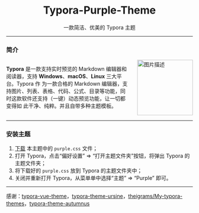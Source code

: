 <h1 align="center">Typora-Purple-Theme</h1>
<p align="center">一款简洁、优美的 Typora 主题</p>

---

### 简介

<div style="display: flex; align-items: flex-start;">
    <div style="flex: 1;">
        <p>
            <strong>Typora</strong> 是一款支持实时预览的 Markdown 编辑器和阅读器，支持 <strong>Windows</strong>、<strong>macOS</strong>、<strong>Linux</strong> 三大平台。Typora 作
            为一款合格的 Markdown 编辑器，支持图片、列表、表格、代码、公式、目录等功能，同时这款软件还支持（一键）动态预览功能，让一切都变得如
            此干净、纯粹。并且自带多种主题模板。
        </p>
    </div>
    <div style="margin-left: 20px;">
        <img src="./1.png" alt="图片描述" width="150" />
    </div>
</div>

---

### 安装主题

1. [下载](#) 本主题中的 `purple.css` 文件；
2. 打开 Typora，点击“偏好设置” => “打开主题文件夹”按钮，将弹出 Typora 的主题文件夹；
3. 将下载好的 `purple.css` 放到 Typora 的主题文件夹中；
4. 关闭并重新打开 Typora，从菜单单中选择“主题” => “Purple” 即可。

---

感谢：[typora-vue-theme](#)，[typora-theme-ursine](#)，[theigrams/My-typora-themes](#)，[typora-theme-autumnus](#)